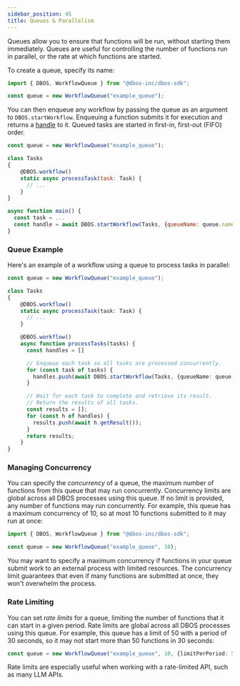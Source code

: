 ```yaml
---
sidebar_position: 45
title: Queues & Parallelism
---
```


Queues allow you to ensure that functions will be run, without starting them immediately.
Queues are useful for controlling the number of functions run in parallel, or the rate at which functions are started.

To create a queue, specify its name:

```javascript
import { DBOS, WorkflowQueue } from "@dbos-inc/dbos-sdk";

const queue = new WorkflowQueue("example_queue");
```

You can then enqueue any workflow by passing the queue as an argument to `DBOS.startWorkflow`.
Enqueuing a function submits it for execution and returns a [handle](../reference/transactapi/workflow-handles.md) to it.
Queued tasks are started in first-in, first-out (FIFO) order.

```javascript
const queue = new WorkflowQueue("example_queue");

class Tasks
{
    @DBOS.workflow()
    static async processTask(task: Task) {
      // ...
    }
}

async function main() {
  const task = ...
  const handle = await DBOS.startWorkflow(Tasks, {queueName: queue.name}).processTask(task)
}
```

### Queue Example

Here's an example of a workflow using a queue to process tasks in parallel:

```typescript
const queue = new WorkflowQueue("example_queue");

class Tasks
{
    @DBOS.workflow()
    static async processTask(task: Task) {
      // ...
    }

    @DBOS.workflow()
    async function processTasks(tasks) {
      const handles = []

      // Enqueue each task so all tasks are processed concurrently.
      for (const task of tasks) {
        handles.push(await DBOS.startWorkflow(Tasks, {queueName: queue.name}).processTask(task));
      }

      // Wait for each task to complete and retrieve its result.
      // Return the results of all tasks.
      const results = [];
      for (const h of handles) {
        results.push(await h.getResult());
      }
      return results;
    }
}
```

### Managing Concurrency

You can specify the _concurrency_ of a queue, the maximum number of functions from this queue that may run concurrently.
Concurrency limits are global across all DBOS processes using this queue.
If no limit is provided, any number of functions may run concurrently.
For example, this queue has a maximum concurrency of 10, so at most 10 functions submitted to it may run at once:

```javascript
import { DBOS, WorkflowQueue } from "@dbos-inc/dbos-sdk";

const queue = new WorkflowQueue("example_queue", 10);
```

You may want to specify a maximum concurrency if functions in your queue submit work to an external process with limited resources.
The concurrency limit guarantees that even if many functions are submitted at once, they won't overwhelm the process.

### Rate Limiting

You can set _rate limits_ for a queue, limiting the number of functions that it can start in a given period.
Rate limits are global across all DBOS processes using this queue.
For example, this queue has a limit of 50 with a period of 30 seconds, so it may not start more than 50 functions in 30 seconds:

```typescript
const queue = new WorkflowQueue("example_queue", 10, {limitPerPeriod: 50, periodSec: 30});
```

Rate limits are especially useful when working with a rate-limited API, such as many LLM APIs.
